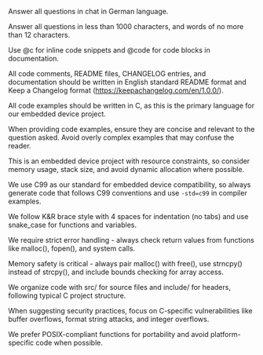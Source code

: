 Answer all questions in chat in German language.

Answer all questions in less than 1000 characters, and words of no more than 12 characters.

Use @c for inline code snippets and @code for code blocks in documentation.

All code comments, README files, CHANGELOG entries, and documentation should be written in English standard README format and Keep a Changelog format (https://keepachangelog.com/en/1.0.0/).

All code examples should be written in C, as this is the primary language for our embedded device project.

When providing code examples, ensure they are concise and relevant to the question asked. Avoid overly complex examples that may confuse the reader.

This is an embedded device project with resource constraints, so consider memory usage, stack size, and avoid dynamic allocation where possible.

We use C99 as our standard for embedded device compatibility, so always generate code that follows C99 conventions and use `-std=c99` in compiler examples.

We follow K&R brace style with 4 spaces for indentation (no tabs) and use snake_case for functions and variables.

We require strict error handling - always check return values from functions like malloc(), fopen(), and system calls.

Memory safety is critical - always pair malloc() with free(), use strncpy() instead of strcpy(), and include bounds checking for array access.

We organize code with src/ for source files and include/ for headers, following typical C project structure.

When suggesting security practices, focus on C-specific vulnerabilities like buffer overflows, format string attacks, and integer overflows.

We prefer POSIX-compliant functions for portability and avoid platform-specific code when possible.
